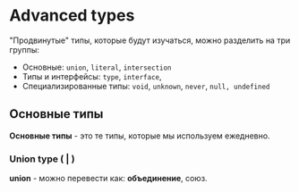 # Advanced types
"Продвинутые" типы, которые будут изучаться, можно разделить на три группы:
- Основные: `union`, `literal`, `intersection`
- Типы и интерфейсы: `type`, `interface`,
- Специализированные типы: `void`, `unknown`, `never`, `null, undefined`

## Основные типы
**Основные типы** - это те типы, которые мы используем ежедневно. 

### Union type ( | )
**union** - можно перевести как: **объединение**, союз.


